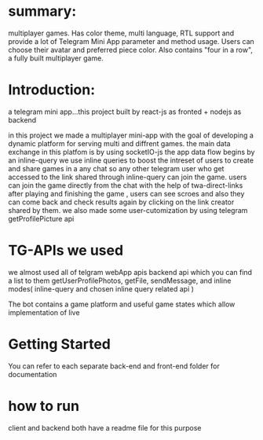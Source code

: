 # summary: 
multiplayer games. Has color theme, multi language, RTL support and provide a lot of Telegram Mini App parameter and method usage. Users can choose their avatar and preferred piece color.
Also contains "four in a row", a fully built multiplayer game.


# Introduction:

a telegram mini app...this project built by react-js as fronted + nodejs as backend

in this project we made a multiplayer mini-app with the goal of developing a dynamic platform for serving multi and diffrent games.
the main data exchange in this platfom is by using socketIO-js
the app data flow begins by an inline-query 
we use inline queries to boost the intreset of users to create and share games in a any chat so any other telegram user who get accessed to the link shared through inline-query can join the game.
users can join the game directly from the chat with the help of twa-direct-links
after playing and finishing the game , users can see scroes and also they can come back and check results again by clicking on the link creator shared by them.
we also made some user-cutomization by using telegram  getProfilePicture api 

# TG-APIs we used
we almost used all of telgram webApp apis  backend api which you can find a list to them 
getUserProfilePhotos, getFile, sendMessage, and inline modes( inline-query and chosen inline query related api )


The bot contains a game platform and useful game states which allow implementation of live 
# Getting Started

You can refer to each separate back-end and front-end folder for documentation



# how to run 
client and backend both have a readme file for this purpose
